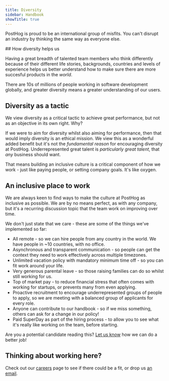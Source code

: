 ```yaml
---
title: Diversity
sidebar: Handbook
showTitle: true
---
```


PostHog is proud to be an international group of misfits. You can't disrupt an industry by thinking the same way as everyone else.

## How diversity helps us

Having a great breadth of talented team members who think differently because of their different life stories, backgrounds, countries and levels of experience helps us better understand how to make sure there are more succesful products in the *world*.

There are 10s of millions of people working in software development globally, and greater diversity means a greater understanding of our users.

## Diversity as a tactic

We view diversity as a critical tactic to achieve great performance, but not as an objective in its own right. Why?

If we were to aim for diversity whilst also aiming for performance, then that would imply diversity is an ethical mission. We view this as a wonderful added benefit but it's not the *fundamental reason* for encouraging diversity at PostHog. Underrepresented great talent is *particularly great talent*, that *any* business should want.

That means building an inclusive culture is a critical component of how we work - just like paying people, or setting company goals. It's like oxygen.

## An inclusive place to work

We are always keen to find ways to make the culture at PostHog as inclusive as possible. We are by no means perfect, as with any company, but it's a recurring discussion topic that the team work on improving over time.

We don't just state that we care - these are some of the things we've implemented so far:

* All remote - so we can hire people from any country in the world. We have people in ~10 countries, with no office.
* Asynchronous and transparent communication - so people can get the context they need to work effectively across multiple timezones.
* Unlimited vacation policy with mandatory minimum time off - so you can fit work around your life.
* Very generous parental leave - so those raising families can do so whilst still working for us.
* Top of market pay - to reduce financial stress that often comes with working for startups, or prevents many from even applying.
* Proactive recruitment to encourage underrepresented groups of people to apply, so we are meeting with a balanced group of applicants for every role.
* Anyone can contribute to our handbook - so if we miss something, others can ask for a change in our policy!
* Paid SuperDay as part of the hiring process - to allow you to see what it's really like working on the team, before starting.

Are you a potential candidate reading this? [Let us know](mailto:careers@posthog.com) how we can do a better job!

## Thinking about working here?

Check out our [careers](/careers) page to see if there could be a fit, or drop us [an email](hey@posthog.com).